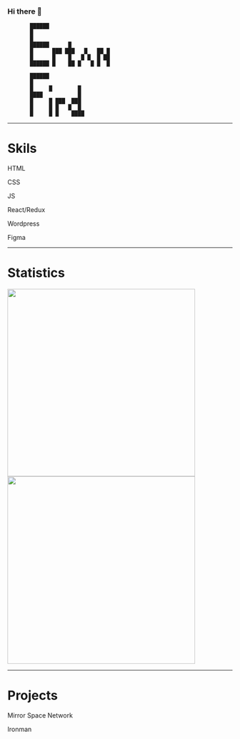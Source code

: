 ### Hi there 👋                       

                                                       
                                                       
                                                       
                                                       
                                                       
                                                       
           ██████                                      
           █                                           
           █                                           
           ██████      █                               
           █      ███ ███   █   ██ █                   
           █      █    █   █ █  █ ██                   
           ██████ █    ██ █   █ █  █                   
                                                       
           ██████                                      
           █                                           
           █     █        █                            
           ████           █                            
           █     █ ███  ███                            
           █     █ █   █  █                            
           █     █ █    ████                           
                                                       
                                                       
                                                       
                                                       
                                                       
                                                       
-------------------------------------------
# Skils

HTML

CSS

JS

React/Redux

Wordpress

Figma

-------------------------------------------
# Statistics

<img src="https://wakatime.com/share/@18b64225-8553-46d9-86a4-2e79cfef5256/b4278e52-1ed3-422a-99d7-461552d2d6f7.svg" height="420" />

<img src="https://wakatime.com/share/@18b64225-8553-46d9-86a4-2e79cfef5256/4baed7e6-7149-46b4-b66a-6080e76a1eb9.svg" height="420" />

-------------------------------------------
# Projects

Mirror Space Network

Ironman

